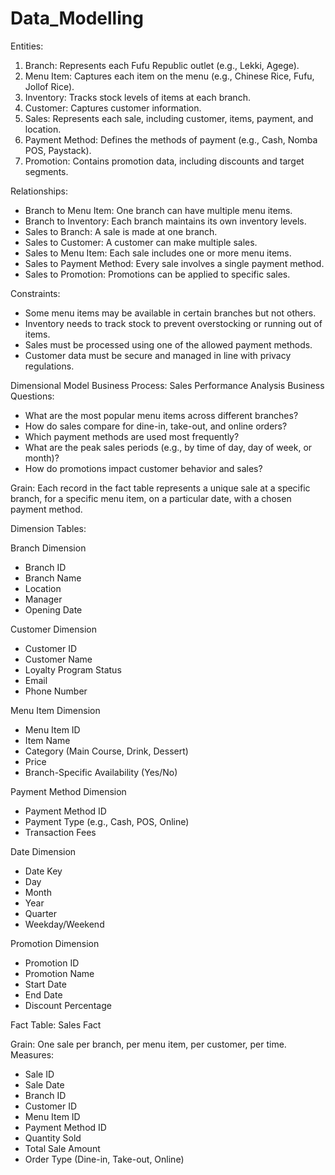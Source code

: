 # Data_Modelling
Entities:
1. Branch: Represents each Fufu Republic outlet (e.g., Lekki, Agege).
2. Menu Item: Captures each item on the menu (e.g., Chinese Rice, Fufu, Jollof Rice).
3. Inventory: Tracks stock levels of items at each branch.
4. Customer: Captures customer information.
5. Sales: Represents each sale, including customer, items, payment, and location.
6. Payment Method: Defines the methods of payment (e.g., Cash, Nomba POS, Paystack).
7. Promotion: Contains promotion data, including discounts and target segments.
   
Relationships:
* Branch to Menu Item: One branch can have multiple menu items.
* Branch to Inventory: Each branch maintains its own inventory levels.
* Sales to Branch: A sale is made at one branch.
* Sales to Customer: A customer can make multiple sales.
* Sales to Menu Item: Each sale includes one or more menu items.
* Sales to Payment Method: Every sale involves a single payment method.
* Sales to Promotion: Promotions can be applied to specific sales.

Constraints:
* Some menu items may be available in certain branches but not others.
* Inventory needs to track stock to prevent overstocking or running out of items.
* Sales must be processed using one of the allowed payment methods.
* Customer data must be secure and managed in line with privacy regulations.

Dimensional Model
Business Process: Sales Performance Analysis
Business Questions:
- What are the most popular menu items across different branches?
- How do sales compare for dine-in, take-out, and online orders?
- Which payment methods are used most frequently?
- What are the peak sales periods (e.g., by time of day, day of week, or month)?
- How do promotions impact customer behavior and sales?


Grain: Each record in the fact table represents a unique sale at a specific branch, for a specific menu item, on a particular date, with a chosen payment method.

Dimension Tables:

Branch Dimension
 - Branch ID
 - Branch Name
 - Location
 - Manager
 - Opening Date

Customer Dimension
- Customer ID
- Customer Name
- Loyalty Program Status
- Email
- Phone Number

Menu Item Dimension
- Menu Item ID
- Item Name
- Category (Main Course, Drink, Dessert)
- Price
- Branch-Specific Availability (Yes/No)

Payment Method Dimension
- Payment Method ID
- Payment Type (e.g., Cash, POS, Online)
- Transaction Fees

Date Dimension
- Date Key
- Day
- Month
- Year
- Quarter
- Weekday/Weekend

Promotion Dimension
- Promotion ID
- Promotion Name
- Start Date
- End Date
- Discount Percentage


Fact Table: Sales Fact

Grain: One sale per branch, per menu item, per customer, per time.
Measures:
- Sale ID
- Sale Date
- Branch ID
- Customer ID
- Menu Item ID
- Payment Method ID
- Quantity Sold
- Total Sale Amount
- Order Type (Dine-in, Take-out, Online)
